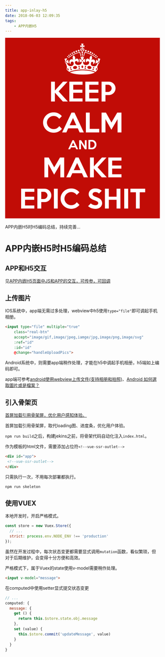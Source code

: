 ```yaml
---
title: app-inlay-h5
date: 2018-06-03 12:09:35
tags:
    - APP内嵌H5
---
```


![keep-calm-and-make-epic-shit](app-inlay-h5/keep-calm-and-make-epic-shit.jpg)

APP内嵌H5时H5编码总结，持续完善...

<!-- more -->

# APP内嵌H5时H5编码总结

## APP和H5交互

见[APP内嵌H5页面中JS和APP的交互，可传参，可回调](https://github.com/careteenL/JsAndAppInteraction)

## 上传图片

IOS系统中，app端无需过多处理，webview中h5使用`type="file"`即可调起手机相册。
```html
<input type="file" multiple="true"
    class="real-btn"
    accept="image/gif,image/jpeg,iamge/jpg,image/png,image/svg"
    :ref="id"
    :id="id"
    @change="handleUploadPics">
```
Android系统中，则需要app端稍作处理，才能在h5中调起手机相册，h5端如上编码即可。

app端可参考[android使用webview上传文件(支持相册和拍照)](https://blog.csdn.net/woshinia/article/details/19030437)、[Android 如何選取圖片或是檔案？](https://magiclen.org/android-filechooser/)

## 引入骨架页

[首屏加载引用骨架屏，优化用户感知体验。](https://github.com/careteenL/vue-skeleton)

首屏加载引用骨架屏，取代loading图、进度条，优化用户体验。

`npm run build`之后，构建jekins之前，将骨架代码自动化注入`index.html`。

作为模板的html文件，需要添加占位符`<!--vue-ssr-outlet-->`

```html
<div id="app">
 <!--vue-ssr-outlet-->
</div>
```
只需执行一次，不用每次部署都执行。

```bash
npm run skeleton
```

## 使用VUEX

本地开发时，开启严格模式。
```js
const store = new Vuex.Store({
  // ...
  strict: process.env.NODE_ENV !== 'production'
});

```
虽然在开发过程中，每次状态变更都需要显式调用`mutation`函数，看似繁琐，但对于后期维护，会变得十分方便和高效。

严格模式下，属于Vuex的state使用v-model需要稍作处理。
```html
<input v-model="message">
```
在computed中使用setter显式提交状态变更
```js
// ...
computed: {
  message: {
    get () {
      return this.$store.state.obj.message
    },
    set (value) {
      this.$store.commit('updateMessage', value)
    }
  }
}
```
